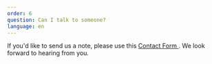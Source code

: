 ```yaml
---
order: 6
question: Can I talk to someone?
language: en
---
```

If you'd like to send us a note, please use this <a href="javascript:void( window.open( 'https://form.jotform.com/201337626005143', 'blank', 'scrollbars=yes, toolbar=no, width=700, height=500' ) ) "> Contact Form </a>.  We look forward to hearing from you.